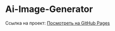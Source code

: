 # Ai-Image-Generator

Ссылка на проект: [Посмотреть на GitHub Pages](https://dev-geniy.github.io/Ai-Image-Generator/)
